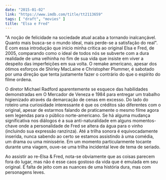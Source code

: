 ```yaml
---
date: "2015-01-02"
link: "https://www.imdb.com/title/tt2113659"
tags: [ "draft", "movies" ]
title: "Elsa e Fred"
---
```

"A noção de felicidade na sociedade atual acaba a tornando inalcançável. Quanto mais busca-se o mundo ideal, mais perde-se a satisfação do real". É com essa introdução que inicio minha crítica ao original Elsa e Fred, de 2005, comparando como o ideal de todos nós se subverte com a dura realidade de uma velhinha no fim de sua vida que insiste em viver a despeito das imperfeições em sua volta. O remake americano, apesar dos ótimos esforços de Shirley MacLaine e Christopher Plummer, é sabotado por uma direção que tenta justamente fazer o contrário do que o espírito do filme ordena.

O diretor Michael Radford aparentemente se esquece das habilidades demonstradas em O Mercador de Veneza e 1984 para entregar um trabalho higienizado através da demarcação de cenas em excesso. Do lado do roteiro uma curiosidade interessante é que os créditos são diferentes com o original, apesar de estarmos falando de praticamente o mesmo filme agora sem legendas para o público norte-americano. Se há alguma mudança significativa nos diálogos é a sua anti-naturalidade em alguns momentos-chave onde a personalidade de Fred se altera da água para o vinho (incluindo sua expressão ranzinza). Até a trilha sonora é equivocadamente inserida, nunca sabendo ao certo se estamos assistindo à uma comédia, um drama ou uma minissérie. Em um momento particularmente tocante durante uma viagem, ouve-se uma trilha incidental leve de tema de seriado.

Ao assistir ao re-Elsa & Fred, nota-se obviamente que as coisas parecem fora do lugar, mas não é esse caos gostoso da vida que é emulada em seu original. É falta de jeito com as nuances de uma história dura, mas com personagens leves.
